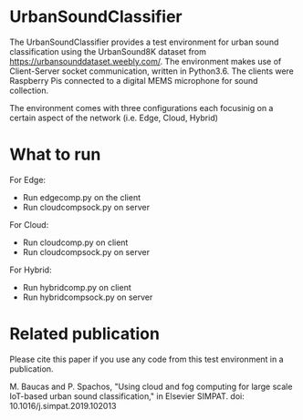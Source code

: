 # UrbanSoundClassifier
The UrbanSoundClassifier provides a test environment for urban sound classification using the UrbanSound8K dataset from https://urbansounddataset.weebly.com/. The environment makes use of Client-Server socket communication, written in Python3.6. The clients were Raspberry Pis connected to a digital MEMS microphone for sound collection. 

The environment comes with three configurations each focusinig on a certain aspect of the network (i.e. Edge, Cloud, Hybrid)

# What to run
For Edge:
  - Run edgecomp.py on the client
  - Run cloudcompsock.py on server  

For Cloud:
  - Run cloudcomp.py on client
  - Run cloudcompsock.py on server
  
For Hybrid:
  - Run hybridcomp.py on client
  - Run hybridcompsock.py on server

# Related publication
Please cite this paper if you use any code from this test environment in a publication.

M. Baucas and P. Spachos, "Using cloud and fog computing for large scale IoT-based urban sound classification," in Elsevier SIMPAT.
doi: 10.1016/j.simpat.2019.102013
